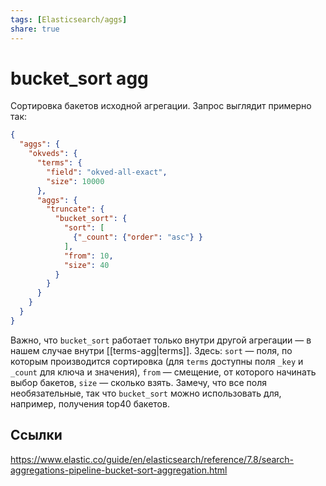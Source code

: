 ```yaml
---
tags: [Elasticsearch/aggs]
share: true
---
```

# bucket_sort agg
Сортировка бакетов исходной агрегации. Запрос выглядит примерно так:
```json
{
  "aggs": {
    "okveds": {
      "terms": {
        "field": "okved-all-exact",
        "size": 10000
      },
      "aggs": {
        "truncate": {
          "bucket_sort": {
            "sort": [
              {"_count": {"order": "asc"} }
            ],
            "from": 10,
            "size": 40
          }
        }
      }
    }
  }
}
```
Важно, что `bucket_sort` работает только внутри другой агрегации — в нашем случае внутри [[terms-agg|terms]].
Здесь: `sort` — поля, по которым производится сортировка (для `terms` доступны поля `_key` и `_count` для ключа и значения), `from` — смещение, от которого начинать выбор бакетов, `size` — сколько взять. Замечу, что все поля необязательные, так что `bucket_sort` можно использовать для, например, получения top40 бакетов.
## Ссылки
https://www.elastic.co/guide/en/elasticsearch/reference/7.8/search-aggregations-pipeline-bucket-sort-aggregation.html